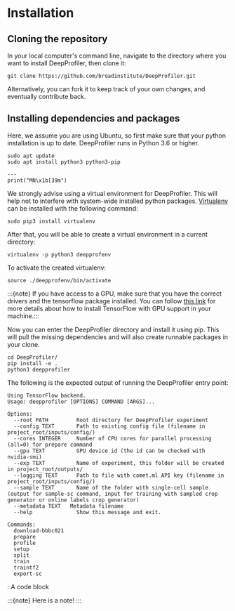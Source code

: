 # Installation

## Cloning the repository

In your local computer's command line, navigate to the directory where you want to install DeepProfiler, then clone it:

```
git clone https://github.com/broadinstitute/DeepProfiler.git
```

Alternatively, you can fork it to keep track of your own changes, and eventually contribute back.

## Installing dependencies and packages

Here, we assume you are using Ubuntu, so first make sure that your python installation is up to date. DeepProfiler runs in Python 3.6 or higher.

```
sudo apt update
sudo apt install python3 python3-pip
```

```{code-cell} ipython3
---
print("MN\x1b[39m")
```

We strongly advise using a virtual environment for DeepProfiler. This will help not to interfere with system-wide installed python packages. [Virtualenv](https://pypi.org/project/virtualenv/) can be installed with the following command:

```
sudo pip3 install virtualenv
```

After that, you will be able to create a virtual environment in a current directory:

```
virtualenv -p python3 deepprofenv
```

To activate the created virtualenv:
```
source ./deepprofenv/bin/activate
```

:::{note}
If you have access to a GPU, make sure that you have the correct drivers and the tensorflow package installed. You can follow [this link](https://www.tensorflow.org/install) for more details about how to install TensorFlow with GPU support in your machine.:::

Now you can enter the DeepProfiler directory and install it using pip. This will pull the missing dependencies and will also create runnable packages in your clone.
```
cd DeepProfiler/
pip install -e .
python3 deepprofiler
```
The following is the expected output of running the DeepProfiler entry point:
```
Using TensorFlow backend.
Usage: deepprofiler [OPTIONS] COMMAND [ARGS]...
 
Options:
  --root PATH         Root directory for DeepProfiler experiment
  --config TEXT       Path to existing config file (filename in project_root/inputs/config/)
  --cores INTEGER     Number of CPU cores for parallel processing (all=0) for prepare command
  --gpu TEXT          GPU device id (the id can be checked with nvidia-smi)
  --exp TEXT          Name of experiment, this folder will be created in project_root/outputs/
  --logging TEXT      Path to file with comet.ml API key (filename in project_root/inputs/config/)
  --sample TEXT       Name of the folder with single-cell sample (output for sample-sc command, input for training with sampled crop generator or online labels crop generator)
  --metadata TEXT	Metadata filename
  --help              Show this message and exit.
 
Commands:
  download-bbbc021
  prepare
  profile
  setup
  split
  train
  traintf2
  export-sc

```

:     A code block

:::{note}
Here is a note!
:::
